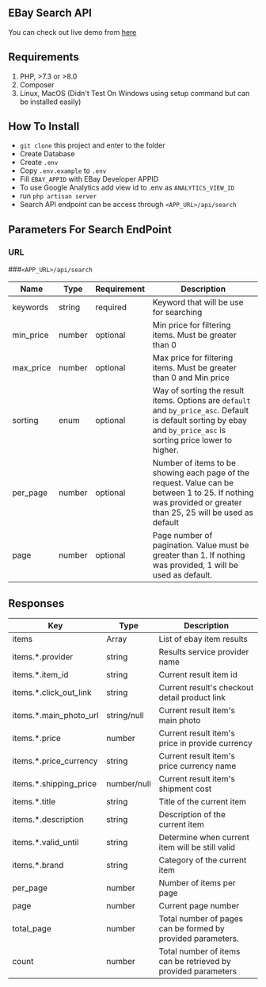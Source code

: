 ## **EBay Search API**

You can check out live demo from [here](http://ebay.minlwinkyaw.com)

## **Requirements**

1. PHP, >7.3 or >8.0 
2. Composer
3. Linux, MacOS (Didn't Test On Windows using setup command but can be installed easily)

## **How To Install**
* `git clone` this project and enter to the folder
* Create Database
* Create `.env`
* Copy `.env.example` to `.env`
* Fill `EBAY_APPID` with EBay Developer APPID
* To use Google Analytics add view id to .env as `ANALYTICS_VIEW_ID`
* run `php artisan server`
* Search API endpoint can be access through `<APP_URL>/api/search`

## Parameters For Search EndPoint

### URL 
###`<APP_URL>/api/search`


| Name | Type | Requirement | Description |
|---|---|---|---|
| keywords | string | required | Keyword that will be use for searching |
| min_price | number | optional | Min price for filtering items. Must be greater than 0 |
| max_price | number | optional | Max price for filtering items. Must be greater than 0 and Min price
| sorting | enum | optional | Way of sorting the result items. Options are `default` and `by_price_asc`. Default is default sorting by ebay and `by_price_asc` is sorting price lower to higher. |
| per_page | number | optional | Number of items to be showing each page of the request. Value can be between 1 to 25. If nothing was provided or greater than 25, 25 will be used as default |
| page | number | optional | Page number of pagination. Value must be greater than 1. If nothing was provided, 1 will be used as default. |

## Responses
| Key | Type | Description |
|---|---|---|
| items | Array | List of ebay item results |
| items.*.provider | string | Results service provider name |
| items.*.item_id | string | Current result item id |
| items.*.click_out_link | string | Current result's checkout detail product link |
| items.*.main_photo_url | string/null | Current result item's main photo |
| items.*.price | number | Current result item's price in provide currency |
| items.*.price_currency | string | Current result item's price currency name |
| items.*.shipping_price | number/null | Current result item's shipment cost |
| items.*.title | string | Title of the current item |
| items.*.description | string | Description of the current item |
| items.*.valid_until | string | Determine when current item will be still valid |
| items.*.brand | string | Category of the current item |
| per_page | number | Number of items per page |
| page | number | Current page number |
| total_page | number | Total number of pages can be formed by provided parameters. |
| count | number | Total number of items can be retrieved by provided parameters |
